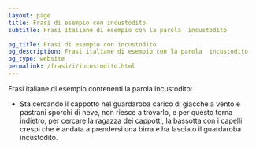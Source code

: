 ```yaml
---
layout: page
title: Frasi di esempio con incustodito 
subtitle: Frasi italiane di esempio con la parola  incustodito

og_title: Frasi di esempio con incustodito 
og_description: Frasi italiane di esempio con la parola  incustodito
og_type: website
permalink: /frasi/i/incustodito.html
---
```


Frasi italiane di esempio contenenti la parola incustodito:


- Sta cercando il cappotto nel guardaroba carico di giacche a vento e pastrani sporchi di neve, non riesce a trovarlo, e per questo torna indietro, per cercare la ragazza dei cappotti, la bassotta con i capelli crespi che è andata a prendersi una birra e ha lasciato il guardaroba incustodito.
